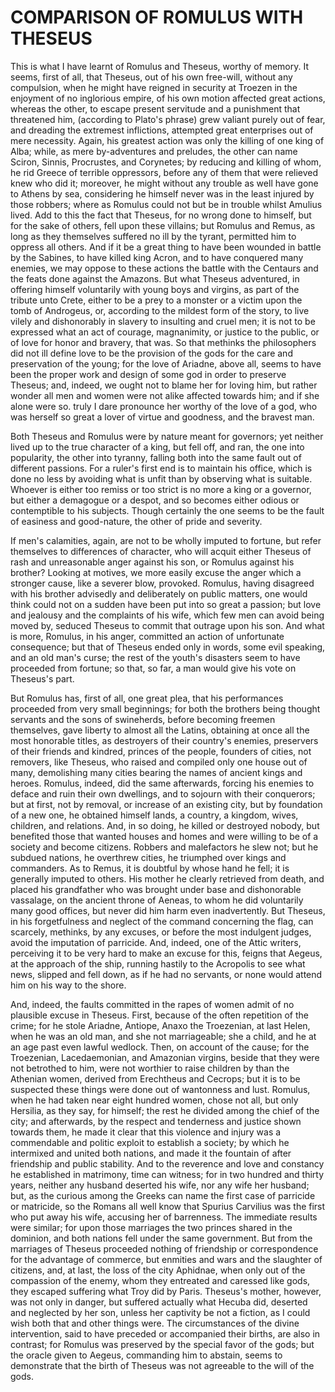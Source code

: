 # COMPARISON OF ROMULUS WITH THESEUS

This is what I have learnt of Romulus and Theseus, worthy of memory.  It
seems, first of all, that Theseus, out of his own free-will, without any
compulsion, when he might have reigned in security at Troezen in the
enjoyment of no inglorious empire, of his own motion affected great
actions, whereas the other, to escape present servitude and a punishment
that threatened him, (according to Plato's phrase) grew valiant purely
out of fear, and dreading the extremest inflictions, attempted great
enterprises out of mere necessity.  Again, his greatest action was only
the killing of one king of Alba; while, as mere by-adventures and
preludes, the other can name Sciron, Sinnis, Procrustes, and Corynetes;
by reducing and killing of whom, he rid Greece of terrible oppressors,
before any of them that were relieved knew who did it; moreover, he
might without any trouble as well have gone to Athens by sea,
considering he himself never was in the least injured by those robbers;
where as Romulus could not but be in trouble whilst Amulius lived.  Add
to this the fact that Theseus, for no wrong done to himself, but for the
sake of others, fell upon these villains; but Romulus and Remus, as long
as they themselves suffered no ill by the tyrant, permitted him to
oppress all others.  And if it be a great thing to have been wounded in
battle by the Sabines, to have killed king Acron, and to have conquered
many enemies, we may oppose to these actions the battle with the
Centaurs and the feats done against the Amazons.  But what Theseus
adventured, in offering himself voluntarily with young boys and virgins,
as part of the tribute unto Crete, either to be a prey to a monster or a
victim upon the tomb of Androgeus, or, according to the mildest form of
the story, to live vilely and dishonorably in slavery to insulting and
cruel men; it is not to be expressed what an act of courage,
magnanimity, or justice to the public, or of love for honor and bravery,
that was.  So that methinks the philosophers did not ill define love to
be the provision of the gods for the care and preservation of the young;
for the love of Ariadne, above all, seems to have been the proper work
and design of some god in order to preserve Theseus; and, indeed, we
ought not to blame her for loving him, but rather wonder all men and
women were not alike affected towards him; and if she alone were so.
truly I dare pronounce her worthy of the love of a god, who was herself
so great a lover of virtue and goodness, and the bravest man.

Both Theseus and Romulus were by nature meant for governors; yet neither
lived up to the true character of a king, but fell off, and ran, the one
into popularity, the other into tyranny, falling both into the same
fault out of different passions.  For a ruler's first end is to maintain
his office, which is done no less by avoiding what is unfit than by
observing what is suitable.  Whoever is either too remiss or too strict
is no more a king or a governor, but either a demagogue or a despot, and
so becomes either odious or contemptible to his subjects.  Though
certainly the one seems to be the fault of easiness and good-nature, the
other of pride and severity.

If men's calamities, again, are not to be wholly imputed to fortune, but
refer themselves to differences of character, who will acquit either
Theseus of rash and unreasonable anger against his son, or Romulus
against his brother?  Looking at motives, we more easily excuse the
anger which a stronger cause, like a severer blow, provoked.  Romulus,
having disagreed with his brother advisedly and deliberately on public
matters, one would think could not on a sudden have been put into so
great a passion; but love and jealousy and the complaints of his wife,
which few men can avoid being moved by, seduced Theseus to commit that
outrage upon his son.  And what is more, Romulus, in his anger,
committed an action of unfortunate consequence; but that of Theseus
ended only in words, some evil speaking, and an old man's curse; the
rest of the youth's disasters seem to have proceeded from fortune; so
that, so far, a man would give his vote on Theseus's part.

But Romulus has, first of all, one great plea, that his performances
proceeded from very small beginnings; for both the brothers being
thought servants and the sons of swineherds, before becoming freemen
themselves, gave liberty to almost all the Latins, obtaining at once all
the most honorable titles, as destroyers of their country's enemies,
preservers of their friends and kindred, princes of the people, founders
of cities, not removers, like Theseus, who raised and compiled only one
house out of many, demolishing many cities bearing the names of ancient
kings and heroes.  Romulus, indeed, did the same afterwards, forcing his
enemies to deface and ruin their own dwellings, and to sojourn with
their conquerors; but at first, not by removal, or increase of an
existing city, but by foundation of a new one, he obtained himself
lands, a country, a kingdom, wives, children, and relations.  And, in so
doing, he killed or destroyed nobody, but benefited those that wanted
houses and homes and were willing to be of a society and become
citizens.  Robbers and malefactors he slew not; but he subdued nations,
he overthrew cities, he triumphed over kings and commanders.  As to
Remus, it is doubtful by whose hand he fell; it is generally imputed to
others.  His mother he clearly retrieved from death, and placed his
grandfather who was brought under base and dishonorable vassalage, on
the ancient throne of Aeneas, to whom he did voluntarily many good
offices, but never did him harm even inadvertently.  But Theseus, in his
forgetfulness and neglect of the command concerning the flag, can
scarcely, methinks, by any excuses, or before the most indulgent judges,
avoid the imputation of parricide.  And, indeed, one of the Attic
writers, perceiving it to be very hard to make an excuse for this,
feigns that Aegeus, at the approach of the ship, running hastily to the
Acropolis to see what news, slipped and fell down, as if he had no
servants, or none would attend him on his way to the shore.

And, indeed, the faults committed in the rapes of women admit of no
plausible excuse in Theseus.  First, because of the often repetition of
the crime; for he stole Ariadne, Antiope, Anaxo the Troezenian, at last
Helen, when he was an old man, and she not marriageable; she a child,
and he at an age past even lawful wedlock.  Then, on account of the
cause; for the Troezenian, Lacedaemonian, and Amazonian virgins, beside
that they were not betrothed to him, were not worthier to raise children
by than the Athenian women, derived from Erechtheus and Cecrops; but it
is to be suspected these things were done out of wantonness and lust.
Romulus, when he had taken near eight hundred women, chose not all, but
only Hersilia, as they say, for himself; the rest he divided among the
chief of the city; and afterwards, by the respect and tenderness and
justice shown towards them, he made it clear that this violence and
injury was a commendable and politic exploit to establish a society; by
which he intermixed and united both nations, and made it the fountain of
after friendship and public stability.  And to the reverence and love
and constancy he established in matrimony, time can witness; for in two
hundred and thirty years, neither any husband deserted his wife, nor any
wife her husband; but, as the curious among the Greeks can name the
first case of parricide or matricide, so the Romans all well know that
Spurius Carvilius was the first who put away his wife, accusing her of
barrenness.  The immediate results were similar; for upon those
marriages the two princes shared in the dominion, and both nations fell
under the same government.  But from the marriages of Theseus proceeded
nothing of friendship or correspondence for the advantage of commerce,
but enmities and wars and the slaughter of citizens, and, at last, the
loss of the city Aphidnae, when only out of the compassion of the enemy,
whom they entreated and caressed like gods, they escaped suffering what
Troy did by Paris.  Theseus's mother, however, was not only in danger,
but suffered actually what Hecuba did, deserted and neglected by her
son, unless her captivity be not a fiction, as I could wish both that
and other things were.  The circumstances of the divine intervention,
said to have preceded or accompanied their births, are also in contrast;
for Romulus was preserved by the special favor of the gods; but the
oracle given to Aegeus, commanding him to abstain, seems to demonstrate
that the birth of Theseus was not agreeable to the will of the gods.



